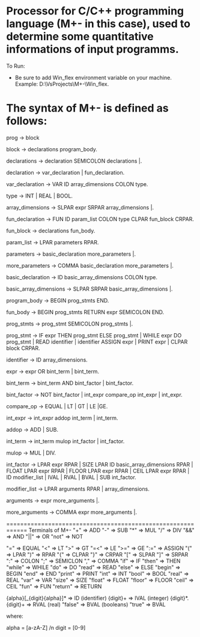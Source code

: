 # Processor for C/C++ programming language (M+- in this case), used to determine some quantitative informations of input programms.



To Run:
* Be sure to add Win_flex environment variable on your machine.
Example: D:\VsProjects\M+-\Win_flex.




The syntax of M+- is defined as follows:
============================================================
prog -> block

block -> declarations program_body.

declarations -> declaration SEMICOLON declarations |.

declaration -> var_declaration
| fun_declaration.

var_declaration -> VAR ID array_dimensions COLON type.

type -> INT
| REAL
| BOOL.

array_dimensions -> SLPAR expr SRPAR array_dimensions |.

fun_declaration -> FUN ID param_list COLON type CLPAR fun_block CRPAR.

fun_block -> declarations fun_body.

param_list -> LPAR parameters RPAR.

parameters -> basic_declaration more_parameters |.

more_parameters -> COMMA basic_declaration more_parameters |.

basic_declaration -> ID basic_array_dimensions COLON type.

basic_array_dimensions -> SLPAR SRPAR basic_array_dimensions |.

program_body -> BEGIN prog_stmts END.

fun_body -> BEGIN prog_stmts RETURN expr SEMICOLON END.

prog_stmts -> prog_stmt SEMICOLON prog_stmts |.

prog_stmt -> IF expr THEN prog_stmt ELSE prog_stmt
| WHILE expr DO prog_stmt
| READ identifier
| identifier ASSIGN expr
| PRINT expr
| CLPAR block CRPAR.

identifier -> ID array_dimensions.

expr -> expr OR bint_term | bint_term.

bint_term -> bint_term AND bint_factor | bint_factor.

bint_factor -> NOT bint_factor
| int_expr compare_op int_expr
| int_expr.

compare_op -> EQUAL | LT | GT | LE |GE.

int_expr -> int_expr addop int_term | int_term.

addop -> ADD | SUB.

int_term -> int_term mulop int_factor | int_factor.

mulop -> MUL | DIV.

int_factor -> LPAR expr RPAR
| SIZE LPAR ID basic_array_dimensions RPAR
| FLOAT LPAR expr RPAR
| FLOOR LPAR expr RPAR
| CEIL LPAR expr RPAR
| ID modifier_list
| IVAL
| RVAL
| BVAL
| SUB int_factor.

modifier_list -> LPAR arguments RPAR | array_dimensions.

arguments -> expr more_arguments |.

more_arguments -> COMMA expr more_arguments |.

============================================================
Terminals of M+-
"+" => ADD
"-" => SUB
"*" => MUL
"/" => DIV
"&&" => AND
"||" => OR
"not" => NOT

"=" => EQUAL
"<" => LT
">" => GT
"=<" => LE
">=" => GE
":=" => ASSIGN
"(" => LPAR
")" => RPAR
"{" => CLPAR
"}" => CRPAR
"[" => SLPAR
"]" => SRPAR
":" => COLON
";" => SEMICLON
"," => COMMA
"if" => IF
"then" => THEN
"while" => WHILE
"do" => DO
"read" => READ
"else" => ELSE
"begin" => BEGIN
"end" => END
"print" => PRINT
"int" => INT
"bool" => BOOL
"real" => REAL
"var" => VAR
"size" => SIZE
"float" => FLOAT
"floor" => FLOOR
"ceil" => CEIL
"fun" => FUN
"return" => RETURN

{alpha}[_{digit}{alpha}]* => ID (identifier)
{digit}+ => IVAL (integer)
{digit}*.{digit}+ => RVAL (real)
"false" => BVAL (booleans)
"true" => BVAL

where:

alpha = [a-zA-Z] /n
digit = [0-9]
